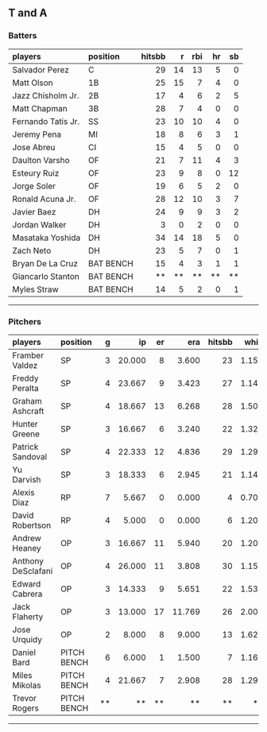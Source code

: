 ## T and A

### Batters

 
|players            |position  | hitsbb|  r| rbi| hr| sb| 
|:------------------|:---------|------:|--:|---:|--:|--:| 
|Salvador Perez     |C         |     29| 14|  13|  5|  0| 
|Matt Olson         |1B        |     25| 15|   7|  4|  0| 
|Jazz Chisholm Jr.  |2B        |     17|  4|   6|  2|  5| 
|Matt Chapman       |3B        |     28|  7|   4|  0|  0| 
|Fernando Tatis Jr. |SS        |     23| 10|  10|  4|  0| 
|Jeremy Pena        |MI        |     18|  8|   6|  3|  1| 
|Jose Abreu         |CI        |     15|  4|   5|  0|  0| 
|Daulton Varsho     |OF        |     21|  7|  11|  4|  3| 
|Esteury Ruiz       |OF        |     23|  9|   8|  0| 12| 
|Jorge Soler        |OF        |     19|  6|   5|  2|  0| 
|Ronald Acuna Jr.   |OF        |     28| 12|  10|  3|  7| 
|Javier Baez        |DH        |     24|  9|   9|  3|  2| 
|Jordan Walker      |DH        |      3|  0|   2|  0|  0| 
|Masataka Yoshida   |DH        |     34| 14|  18|  5|  0| 
|Zach Neto          |DH        |     23|  5|   7|  0|  1| 
|Bryan De La Cruz   |BAT BENCH |     15|  4|   3|  1|  1| 
|Giancarlo Stanton  |BAT BENCH |     **| **|  **| **| **| 
|Myles Straw        |BAT BENCH |     14|  5|   2|  0|  1| 


* * *

### Pitchers

 
|players            |position    |  g|     ip| er|    era| hitsbb|  whip| so|  w| sv| 
|:------------------|:-----------|--:|------:|--:|------:|------:|-----:|--:|--:|--:| 
|Framber Valdez     |SP          |  3| 20.000|  8|  3.600|     23| 1.150| 20|  1|  0| 
|Freddy Peralta     |SP          |  4| 23.667|  9|  3.423|     27| 1.141| 27|  2|  0| 
|Graham Ashcraft    |SP          |  4| 18.667| 13|  6.268|     28| 1.500| 13|  0|  0| 
|Hunter Greene      |SP          |  3| 16.667|  6|  3.240|     22| 1.320| 23|  0|  0| 
|Patrick Sandoval   |SP          |  4| 22.333| 12|  4.836|     29| 1.299| 16|  2|  0| 
|Yu Darvish         |SP          |  3| 18.333|  6|  2.945|     21| 1.145| 20|  2|  0| 
|Alexis Diaz        |RP          |  7|  5.667|  0|  0.000|      4| 0.706|  9|  1|  4| 
|David Robertson    |RP          |  4|  5.000|  0|  0.000|      6| 1.200|  8|  0|  2| 
|Andrew Heaney      |OP          |  3| 16.667| 11|  5.940|     20| 1.200| 15|  1|  0| 
|Anthony DeSclafani |OP          |  4| 26.000| 11|  3.808|     30| 1.154| 17|  2|  0| 
|Edward Cabrera     |OP          |  3| 14.333|  9|  5.651|     22| 1.535| 26|  1|  0| 
|Jack Flaherty      |OP          |  3| 13.000| 17| 11.769|     26| 2.000| 19|  1|  0| 
|Jose Urquidy       |OP          |  2|  8.000|  8|  9.000|     13| 1.625|  6|  1|  0| 
|Daniel Bard        |PITCH BENCH |  6|  6.000|  1|  1.500|      7| 1.167|  4|  0|  0| 
|Miles Mikolas      |PITCH BENCH |  4| 21.667|  7|  2.908|     28| 1.292| 22|  1|  0| 
|Trevor Rogers      |PITCH BENCH | **|     **| **|     **|     **|    **| **| **| **| 


* * *


